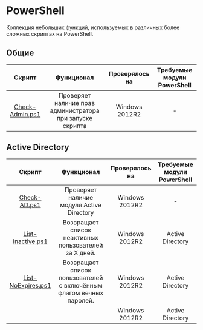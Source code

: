 # PowerShell
Коллекция небольших функций, используемых в различных более сложных скриптах на PowerShell.

## Общие
| Скрипт | Функционал | Проверялось на | Требуемые модули PowerShell | 
|:---:|:---:|:---:|:---:|
| [Check-Admin.ps1](Functions/General/Check-Admin.ps1) | Проверяет наличие прав администратора при запуске скрипта | Windows 2012R2 | - |

## Active Directory
| Скрипт | Функционал | Проверялось на | Требуемые модули PowerShell | 
|:---:|:---:|:---:|:---:|
| [Check-AD.ps1](Functions/ActiveDirectory/Check-AD.ps1) | Проверяет наличие модуля Active Directory | Windows 2012R2 | - |
| [List-Inactive.ps1](Functions/ActiveDirectory/List-Inactive.ps1) | Возвращает список неактивных пользователей за Х дней. | Windows 2012R2 | Active Directory |
| [List-NoExpires.ps1](Functions/ActiveDirectory/List-NoExpires.ps1) | Возвращает список пользователей с включённым флагом вечных паролей. | Windows 2012R2 | Active Directory |
| []() | | Windows 2012R2 | Active Directory |
